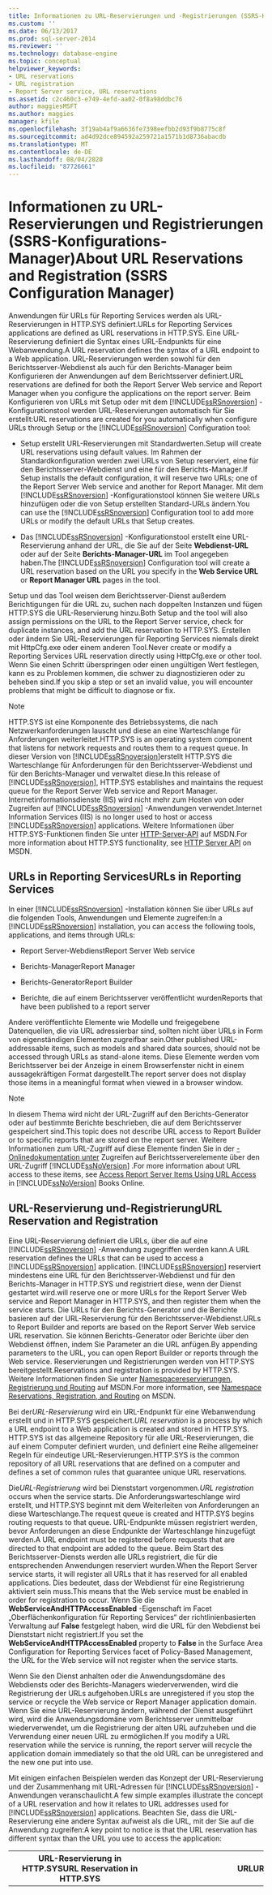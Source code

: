 ```yaml
---
title: Informationen zu URL-Reservierungen und -Registrierungen (SSRS-Konfigurations-Manager) | Microsoft-Dokumentation
ms.custom: ''
ms.date: 06/13/2017
ms.prod: sql-server-2014
ms.reviewer: ''
ms.technology: database-engine
ms.topic: conceptual
helpviewer_keywords:
- URL reservations
- URL registration
- Report Server service, URL reservations
ms.assetid: c2c460c3-e749-4efd-aa02-0f8a98ddbc76
author: maggiesMSFT
ms.author: maggies
manager: kfile
ms.openlocfilehash: 3f19ab4af9a6636fe7398eefbb2d93f9b8775c8f
ms.sourcegitcommit: ad4d92dce894592a259721a1571b1d8736abacdb
ms.translationtype: MT
ms.contentlocale: de-DE
ms.lasthandoff: 08/04/2020
ms.locfileid: "87726661"
---
```

# <a name="about-url-reservations-and-registration--ssrs-configuration-manager"></a><span data-ttu-id="b95e5-102">Informationen zu URL-Reservierungen und Registrierungen (SSRS-Konfigurations-Manager)</span><span class="sxs-lookup"><span data-stu-id="b95e5-102">About URL Reservations and Registration  (SSRS Configuration Manager)</span></span>
  <span data-ttu-id="b95e5-103">Anwendungen für URLs für Reporting Services werden als URL-Reservierungen in HTTP.SYS definiert.</span><span class="sxs-lookup"><span data-stu-id="b95e5-103">URLs for Reporting Services applications are defined as URL reservations in HTTP.SYS.</span></span> <span data-ttu-id="b95e5-104">Eine URL-Reservierung definiert die Syntax eines URL-Endpunkts für eine Webanwendung.</span><span class="sxs-lookup"><span data-stu-id="b95e5-104">A URL reservation defines the syntax of a URL endpoint to a Web application.</span></span> <span data-ttu-id="b95e5-105">URL-Reservierungen werden sowohl für den Berichtsserver-Webdienst als auch für den Berichts-Manager beim Konfigurieren der Anwendungen auf dem Berichtsserver definiert.</span><span class="sxs-lookup"><span data-stu-id="b95e5-105">URL reservations are defined for both the Report Server Web service and Report Manager when you configure the applications on the report server.</span></span> <span data-ttu-id="b95e5-106">Beim Konfigurieren von URLs mit Setup oder mit dem [!INCLUDE[ssRSnoversion](../../includes/ssrsnoversion-md.md)] -Konfigurationstool werden URL-Reservierungen automatisch für Sie erstellt:</span><span class="sxs-lookup"><span data-stu-id="b95e5-106">URL reservations are created for you automatically when configure URLs through Setup or the [!INCLUDE[ssRSnoversion](../../includes/ssrsnoversion-md.md)] Configuration tool:</span></span>  
  
-   <span data-ttu-id="b95e5-107">Setup erstellt URL-Reservierungen mit Standardwerten.</span><span class="sxs-lookup"><span data-stu-id="b95e5-107">Setup will create URL reservations using default values.</span></span> <span data-ttu-id="b95e5-108">Im Rahmen der Standardkonfiguration werden zwei URLs von Setup reserviert, eine für den Berichtsserver-Webdienst und eine für den Berichts-Manager.</span><span class="sxs-lookup"><span data-stu-id="b95e5-108">If Setup installs the default configuration, it will reserve two URLs; one of the Report Server Web service and another for Report Manager.</span></span> <span data-ttu-id="b95e5-109">Mit dem [!INCLUDE[ssRSnoversion](../../includes/ssrsnoversion-md.md)] -Konfigurationstool können Sie weitere URLs hinzufügen oder die von Setup erstellten Standard-URLs ändern.</span><span class="sxs-lookup"><span data-stu-id="b95e5-109">You can use the [!INCLUDE[ssRSnoversion](../../includes/ssrsnoversion-md.md)] Configuration tool to add more URLs or modify the default URLs that Setup creates.</span></span>  
  
-   <span data-ttu-id="b95e5-110">Das [!INCLUDE[ssRSnoversion](../../includes/ssrsnoversion-md.md)] -Konfigurationstool erstellt eine URL-Reservierung anhand der URL, die Sie auf der Seite **Webdienst-URL** oder auf der Seite **Berichts-Manager-URL** im Tool angegeben haben.</span><span class="sxs-lookup"><span data-stu-id="b95e5-110">The [!INCLUDE[ssRSnoversion](../../includes/ssrsnoversion-md.md)] Configuration tool will create a URL reservation based on the URL you specify in the **Web Service URL** or **Report Manager URL** pages in the tool.</span></span>  
  
 <span data-ttu-id="b95e5-111">Setup und das Tool weisen dem Berichtsserver-Dienst außerdem Berichtigungen für die URL zu, suchen nach doppelten Instanzen und fügen HTTP.SYS die URL-Reservierung hinzu.</span><span class="sxs-lookup"><span data-stu-id="b95e5-111">Both Setup and the tool will also assign permissions on the URL to the Report Server service, check for duplicate instances, and add the URL reservation to HTTP.SYS.</span></span> <span data-ttu-id="b95e5-112">Erstellen oder ändern Sie URL-Reservierungen für Reporting Services niemals direkt mit HttpCfg.exe oder einem anderen Tool.</span><span class="sxs-lookup"><span data-stu-id="b95e5-112">Never create or modify a Reporting Services URL reservation directly using HttpCfg.exe or other tool.</span></span> <span data-ttu-id="b95e5-113">Wenn Sie einen Schritt überspringen oder einen ungültigen Wert festlegen, kann es zu Problemen kommen, die schwer zu diagnostizieren oder zu beheben sind.</span><span class="sxs-lookup"><span data-stu-id="b95e5-113">If you skip a step or set an invalid value, you will encounter problems that might be difficult to diagnose or fix.</span></span>  
  
> [!NOTE]  
>  <span data-ttu-id="b95e5-114">HTTP.SYS ist eine Komponente des Betriebssystems, die nach Netzwerkanforderungen lauscht und diese an eine Warteschlange für Anforderungen weiterleitet.</span><span class="sxs-lookup"><span data-stu-id="b95e5-114">HTTP.SYS is an operating system component that listens for network requests and routes them to a request queue.</span></span> <span data-ttu-id="b95e5-115">In dieser Version von [!INCLUDE[ssRSnoversion](../../includes/ssrsnoversion-md.md)]erstellt HTTP.SYS die Warteschlange für Anforderungen für den Berichtsserver-Webdienst und für den Berichts-Manager und verwaltet diese.</span><span class="sxs-lookup"><span data-stu-id="b95e5-115">In this release of [!INCLUDE[ssRSnoversion](../../includes/ssrsnoversion-md.md)], HTTP.SYS establishes and maintains the request queue for the Report Server Web service and Report Manager.</span></span> <span data-ttu-id="b95e5-116">Internetinformationsdienste (IIS) wird nicht mehr zum Hosten von oder Zugreifen auf [!INCLUDE[ssRSnoversion](../../includes/ssrsnoversion-md.md)] -Anwendungen verwendet.</span><span class="sxs-lookup"><span data-stu-id="b95e5-116">Internet Information Services (IIS) is no longer used to host or access [!INCLUDE[ssRSnoversion](../../includes/ssrsnoversion-md.md)] applications.</span></span> <span data-ttu-id="b95e5-117">Weitere Informationen über HTTP.SYS-Funktionen finden Sie unter [HTTP-Server-API](https://go.microsoft.com/fwlink/?LinkId=92652) auf MSDN.</span><span class="sxs-lookup"><span data-stu-id="b95e5-117">For more information about HTTP.SYS functionality, see [HTTP Server API](https://go.microsoft.com/fwlink/?LinkId=92652) on MSDN.</span></span>  
  
##  <a name="urls-in-reporting-services"></a><a name="ReportingServicesURLs"></a><span data-ttu-id="b95e5-118">URLs in Reporting Services</span><span class="sxs-lookup"><span data-stu-id="b95e5-118">URLs in Reporting Services</span></span>  
 <span data-ttu-id="b95e5-119">In einer [!INCLUDE[ssRSnoversion](../../includes/ssrsnoversion-md.md)] -Installation können Sie über URLs auf die folgenden Tools, Anwendungen und Elemente zugreifen:</span><span class="sxs-lookup"><span data-stu-id="b95e5-119">In a [!INCLUDE[ssRSnoversion](../../includes/ssrsnoversion-md.md)] installation, you can access the following tools, applications, and items through URLs:</span></span>  
  
-   <span data-ttu-id="b95e5-120">Report Server-Webdienst</span><span class="sxs-lookup"><span data-stu-id="b95e5-120">Report Server Web service</span></span>  
  
-   <span data-ttu-id="b95e5-121">Berichts-Manager</span><span class="sxs-lookup"><span data-stu-id="b95e5-121">Report Manager</span></span>  
  
-   <span data-ttu-id="b95e5-122">Berichts-Generator</span><span class="sxs-lookup"><span data-stu-id="b95e5-122">Report Builder</span></span>  
  
-   <span data-ttu-id="b95e5-123">Berichte, die auf einem Berichtsserver veröffentlicht wurden</span><span class="sxs-lookup"><span data-stu-id="b95e5-123">Reports that have been published to a report server</span></span>  
  
 <span data-ttu-id="b95e5-124">Andere veröffentlichte Elemente wie Modelle und freigegebene Datenquellen, die via URL adressierbar sind, sollten nicht über URLs in Form von eigenständigen Elementen zugreifbar sein.</span><span class="sxs-lookup"><span data-stu-id="b95e5-124">Other published URL-addressable items, such as models and shared data sources, should not be accessed through URLs as stand-alone items.</span></span> <span data-ttu-id="b95e5-125">Diese Elemente werden vom Berichtsserver bei der Anzeige in einem Browserfenster nicht in einem aussagekräftigen Format dargestellt.</span><span class="sxs-lookup"><span data-stu-id="b95e5-125">The report server does not display those items in a meaningful format when viewed in a browser window.</span></span>  
  
> [!NOTE]  
>  <span data-ttu-id="b95e5-126">In diesem Thema wird nicht der URL-Zugriff auf den Berichts-Generator oder auf bestimmte Berichte beschrieben, die auf dem Berichtsserver gespeichert sind.</span><span class="sxs-lookup"><span data-stu-id="b95e5-126">This topic does not describe URL access to Report Builder or to specific reports that are stored on the report server.</span></span> <span data-ttu-id="b95e5-127">Weitere Informationen zum URL-Zugriff auf diese Elemente finden Sie in der [-Onlinedokumentation unter](../access-report-server-items-using-url-access.md) Zugreifen auf Berichtsserverelemente über den URL-Zugriff [!INCLUDE[ssNoVersion](../../includes/ssnoversion-md.md)] .</span><span class="sxs-lookup"><span data-stu-id="b95e5-127">For more information about URL access to these items, see [Access Report Server Items Using URL Access](../access-report-server-items-using-url-access.md) in [!INCLUDE[ssNoVersion](../../includes/ssnoversion-md.md)] Books Online.</span></span>  
  
##  <a name="url-reservation-and-registration"></a><a name="URLreservation"></a><span data-ttu-id="b95e5-128">URL-Reservierung und-Registrierung</span><span class="sxs-lookup"><span data-stu-id="b95e5-128">URL Reservation and Registration</span></span>  
 <span data-ttu-id="b95e5-129">Eine URL-Reservierung definiert die URLs, über die auf eine [!INCLUDE[ssRSnoversion](../../includes/ssrsnoversion-md.md)] -Anwendung zugegriffen werden kann.</span><span class="sxs-lookup"><span data-stu-id="b95e5-129">A URL reservation defines the URLs that can be used to access a [!INCLUDE[ssRSnoversion](../../includes/ssrsnoversion-md.md)] application.</span></span> [!INCLUDE[ssRSnoversion](../../includes/ssrsnoversion-md.md)] <span data-ttu-id="b95e5-130">reserviert mindestens eine URL für den Berichtsserver-Webdienst und für den Berichts-Manager in HTTP.SYS und registriert diese, wenn der Dienst gestartet wird.</span><span class="sxs-lookup"><span data-stu-id="b95e5-130">will reserve one or more URLs for the Report Server Web service and Report Manager in HTTP.SYS, and then register them when the service starts.</span></span> <span data-ttu-id="b95e5-131">Die URLs für den Berichts-Generator und die Berichte basieren auf der URL-Reservierung für den Berichtsserver-Webdienst.</span><span class="sxs-lookup"><span data-stu-id="b95e5-131">URLs to Report Builder and reports are based on the Report Server Web service URL reservation.</span></span> <span data-ttu-id="b95e5-132">Sie können Berichts-Generator oder Berichte über den Webdienst öffnen, indem Sie Parameter an die URL anfügen.</span><span class="sxs-lookup"><span data-stu-id="b95e5-132">By appending parameters to the URL, you can open Report Builder or reports through the Web service.</span></span> <span data-ttu-id="b95e5-133">Reservierungen und Registrierungen werden von HTTP.SYS bereitgestellt.</span><span class="sxs-lookup"><span data-stu-id="b95e5-133">Reservations and registration is provided by HTTP.SYS.</span></span> <span data-ttu-id="b95e5-134">Weitere Informationen finden Sie unter [Namespacereservierungen, Registrierung und Routing](https://go.microsoft.com/fwlink/?LinkId=92653) auf MSDN.</span><span class="sxs-lookup"><span data-stu-id="b95e5-134">For more information, see [Namespace Reservations, Registration, and Routing](https://go.microsoft.com/fwlink/?LinkId=92653) on MSDN.</span></span>  
  
 <span data-ttu-id="b95e5-135">Bei der*URL-Reservierung* wird ein URL-Endpunkt für eine Webanwendung erstellt und in HTTP.SYS gespeichert.</span><span class="sxs-lookup"><span data-stu-id="b95e5-135">*URL reservation* is a process by which a URL endpoint to a Web application is created and stored in HTTP.SYS.</span></span> <span data-ttu-id="b95e5-136">HTTP.SYS ist das allgemeine Repository für alle URL-Reservierungen, die auf einem Computer definiert wurden, und definiert eine Reihe allgemeiner Regeln für eindeutige URL-Reservierungen.</span><span class="sxs-lookup"><span data-stu-id="b95e5-136">HTTP.SYS is the common repository of all URL reservations that are defined on a computer and defines a set of common rules that guarantee unique URL reservations.</span></span>  
  
 <span data-ttu-id="b95e5-137">Die*URL-Registrierung* wird bei Dienststart vorgenommen.</span><span class="sxs-lookup"><span data-stu-id="b95e5-137">*URL registration* occurs when the service starts.</span></span> <span data-ttu-id="b95e5-138">Die Anforderungswarteschlange wird erstellt, und HTTP.SYS beginnt mit dem Weiterleiten von Anforderungen an diese Warteschlange.</span><span class="sxs-lookup"><span data-stu-id="b95e5-138">The request queue is created and HTTP.SYS begins routing requests to that queue.</span></span> <span data-ttu-id="b95e5-139">URL-Endpunkte müssen registriert werden, bevor Anforderungen an diese Endpunkte der Warteschlange hinzugefügt werden.</span><span class="sxs-lookup"><span data-stu-id="b95e5-139">A URL endpoint must be registered before requests that are directed to that endpoint are added to the queue.</span></span> <span data-ttu-id="b95e5-140">Beim Start des Berichtsserver-Diensts werden alle URLs registriert, die für die entsprechenden Anwendungen reserviert wurden.</span><span class="sxs-lookup"><span data-stu-id="b95e5-140">When the Report Server service starts, it will register all URLs that it has reserved for all enabled applications.</span></span> <span data-ttu-id="b95e5-141">Dies bedeutet, dass der Webdienst für eine Registrierung aktiviert sein muss.</span><span class="sxs-lookup"><span data-stu-id="b95e5-141">This means that the Web service must be enabled in order for registration to occur.</span></span> <span data-ttu-id="b95e5-142">Wenn Sie die **WebServiceAndHTTPAccessEnabled** -Eigenschaft im Facet „Oberflächenkonfiguration für Reporting Services“ der richtlinienbasierten Verwaltung auf **False** festgelegt haben, wird die URL für den Webdienst bei Dienststart nicht registriert.</span><span class="sxs-lookup"><span data-stu-id="b95e5-142">If you set the **WebServiceAndHTTPAccessEnabled** property to **False** in the Surface Area Configuration for Reporting Services facet of Policy-Based Management, the URL for the Web service will not register when the service starts.</span></span>  
  
 <span data-ttu-id="b95e5-143">Wenn Sie den Dienst anhalten oder die Anwendungsdomäne des Webdiensts oder des Berichts-Managers wiederverwenden, wird die Registrierung der URLs aufgehoben.</span><span class="sxs-lookup"><span data-stu-id="b95e5-143">URLs are unregistered if you stop the service or recycle the Web service or Report Manager application domain.</span></span> <span data-ttu-id="b95e5-144">Wenn Sie eine URL-Reservierung ändern, während der Dienst ausgeführt wird, wird die Anwendungsdomäne  vom Berichtsserver unmittelbar wiederverwendet, um die Registrierung der alten URL aufzuheben und die Verwendung einer neuen URL zu ermöglichen.</span><span class="sxs-lookup"><span data-stu-id="b95e5-144">If you modify a URL reservation while the service is running, the report server will recycle the application domain immediately so that the old URL can be unregistered and the new one put into use.</span></span>  
  
 <span data-ttu-id="b95e5-145">Mit einigen einfachen Beispielen werden das Konzept der URL-Reservierung und der Zusammenhang mit URL-Adressen für [!INCLUDE[ssRSnoversion](../../includes/ssrsnoversion-md.md)] -Anwendungen veranschaulicht.</span><span class="sxs-lookup"><span data-stu-id="b95e5-145">A few simple examples illustrate the concept of a URL reservation and how it relates to URL addresses used for [!INCLUDE[ssRSnoversion](../../includes/ssrsnoversion-md.md)] applications.</span></span> <span data-ttu-id="b95e5-146">Beachten Sie, dass die URL-Reservierung eine andere Syntax aufweist als die URL, mit der Sie auf die Anwendung zugreifen:</span><span class="sxs-lookup"><span data-stu-id="b95e5-146">A key point to notice is that the URL reservation has different syntax than the URL you use to access the application:</span></span>  
  
|<span data-ttu-id="b95e5-147">URL-Reservierung in HTTP.SYS</span><span class="sxs-lookup"><span data-stu-id="b95e5-147">URL Reservation in HTTP.SYS</span></span>|<span data-ttu-id="b95e5-148">URL</span><span class="sxs-lookup"><span data-stu-id="b95e5-148">URL</span></span>|<span data-ttu-id="b95e5-149">Erklärung</span><span class="sxs-lookup"><span data-stu-id="b95e5-149">Explanation</span></span>|  
|---------------------------------|---------|-----------------|  
|http://+:80/reportserver|<span data-ttu-id="b95e5-150">http:// \<computername> /ReportServer</span><span class="sxs-lookup"><span data-stu-id="b95e5-150">http://\<computername>/reportserver</span></span><br /><br /> <span data-ttu-id="b95e5-151">http:// \<IPAddress> /ReportServer</span><span class="sxs-lookup"><span data-stu-id="b95e5-151">http://\<IPAddress>/reportserver</span></span><br /><br /> http://localhost/reportserver|<span data-ttu-id="b95e5-152">Die URL-Reservierung gibt ein Platzhalterzeichen (+) für Port 80 an.</span><span class="sxs-lookup"><span data-stu-id="b95e5-152">The URL reservation specifies a wildcard (+) on port 80.</span></span> <span data-ttu-id="b95e5-153">Dadurch werden alle eingehenden Anforderungen, die einen Host für die Auflösung zum Berichtsservercomputer auf Port 80 angeben, in der Berichtsserverwarteschlange abgelegt.</span><span class="sxs-lookup"><span data-stu-id="b95e5-153">This puts into the report server queue any incoming request that specifies a host that resolves to the report server computer on port 80.</span></span> <span data-ttu-id="b95e5-154">Mit dieser URL-Reservierung kann eine beliebige Anzahl von URLs für den Zugriff auf den Berichtsserver verwendet werden.</span><span class="sxs-lookup"><span data-stu-id="b95e5-154">Notice that with this URL reservation, any number of URLs can be used to access the report server.</span></span><br /><br /> <span data-ttu-id="b95e5-155">Dies ist die Standard-URL-Reservierung für einen [!INCLUDE[ssRSnoversion](../../includes/ssrsnoversion-md.md)] -Berichtsserver für die meisten Betriebssysteme.</span><span class="sxs-lookup"><span data-stu-id="b95e5-155">This is the default URL reservation for a [!INCLUDE[ssRSnoversion](../../includes/ssrsnoversion-md.md)] report server for most operating systems.</span></span>|  
|http://123.45.67.0:80/reportserver|http://123.45.67.0/reportserver|<span data-ttu-id="b95e5-156">Diese URL-Reservierung gibt eine IP-Adresse an und ist viel restriktiver als die Platzhalter-URL-Reservierung.</span><span class="sxs-lookup"><span data-stu-id="b95e5-156">This URL reservation specifies an IP address and is much more restrictive than the wildcard URL reservation.</span></span> <span data-ttu-id="b95e5-157">Nur mit URLs, die eine IP-Adresse enthalten, kann eine Verbindung mit dem Berichtsserver hergestellt werden.</span><span class="sxs-lookup"><span data-stu-id="b95e5-157">Only URLs that include the IP address can be used to connect to the report server.</span></span> <span data-ttu-id="b95e5-158">Bei dieser URL-Reservierung würde eine Anforderung an einen Berichts Server bei http:// \<computername> /ReportServer oder http://localhost/reportserver fehlschlagen.</span><span class="sxs-lookup"><span data-stu-id="b95e5-158">Given this URL reservation, a request to a report server at http://\<computername>/reportserver or http://localhost/reportserver would fail.</span></span>|  
  
##  <a name="default-urls"></a><a name="DefaultURLs"></a><span data-ttu-id="b95e5-159">Standard-URLs</span><span class="sxs-lookup"><span data-stu-id="b95e5-159">Default URLs</span></span>  
 <span data-ttu-id="b95e5-160">Wenn Sie [!INCLUDE[ssRSnoversion](../../includes/ssrsnoversion-md.md)] in der Standardkonfiguration installieren, reserviert Setup URLs für den Berichtsserver-Webdienst und den Berichts-Manager.</span><span class="sxs-lookup"><span data-stu-id="b95e5-160">If you install [!INCLUDE[ssRSnoversion](../../includes/ssrsnoversion-md.md)] in the default configuration, Setup will reserve URLs for the Report Server Web service and Report Manager.</span></span> <span data-ttu-id="b95e5-161">Sie können diese Standardwerte auch für URL-Reservierungen im [!INCLUDE[ssRSnoversion](../../includes/ssrsnoversion-md.md)] -Konfigurationstool verwenden.</span><span class="sxs-lookup"><span data-stu-id="b95e5-161">You can also accept these default values when you define URL reservations in the [!INCLUDE[ssRSnoversion](../../includes/ssrsnoversion-md.md)] Configuration tool.</span></span> <span data-ttu-id="b95e5-162">Wenn Sie [!INCLUDE[ssExpress](../../includes/ssexpress-md.md)] installieren oder wenn Sie [!INCLUDE[ssRSnoversion](../../includes/ssrsnoversion-md.md)] als benannte Instanz installieren, enthalten Standard-URLs einen Instanznamen.</span><span class="sxs-lookup"><span data-stu-id="b95e5-162">Default URLs will include an instance name if you install [!INCLUDE[ssExpress](../../includes/ssexpress-md.md)] or if you install [!INCLUDE[ssRSnoversion](../../includes/ssrsnoversion-md.md)] as a named instance.</span></span>  
  
> [!IMPORTANT]  
>  <span data-ttu-id="b95e5-163">Das Instanzzeichen ist ein Unterstrich (`_`).</span><span class="sxs-lookup"><span data-stu-id="b95e5-163">The instance character is an underscore character (`_`).</span></span>  
  
 <span data-ttu-id="b95e5-164">URL-Reservierungen enthalten eine Portnummer.</span><span class="sxs-lookup"><span data-stu-id="b95e5-164">URL reservations include a port number.</span></span> <span data-ttu-id="b95e5-165">In den folgenden Betriebssystemen kann ein Port von mehreren Webanwendungen verwendet werden:</span><span class="sxs-lookup"><span data-stu-id="b95e5-165">The following operating systems will allow multiple Web applications to share a port:</span></span>  
  
1.  [!INCLUDE[win8srv](../../includes/win8srv-md.md)]  
  
2.  [!INCLUDE[winserver2008r2](../../includes/winserver2008r2-md.md)]  
  
3.  [!INCLUDE[firstref_longhorn](../../includes/firstref-longhorn-md.md)]  
  
4.  [!INCLUDE[win7](../../includes/win7-md.md)]  
  
5.  [!INCLUDE[wiprlhlong](../../includes/wiprlhlong-md.md)]  
  
|<span data-ttu-id="b95e5-166">Instanztyp</span><span class="sxs-lookup"><span data-stu-id="b95e5-166">Instance Type</span></span>|<span data-ttu-id="b95e5-167">Application</span><span class="sxs-lookup"><span data-stu-id="b95e5-167">Application</span></span>|<span data-ttu-id="b95e5-168">Standard-URL</span><span class="sxs-lookup"><span data-stu-id="b95e5-168">Default URL</span></span>|<span data-ttu-id="b95e5-169">Tatsächliche URL-Reservierung in HTTP.SYS</span><span class="sxs-lookup"><span data-stu-id="b95e5-169">Actual URL reservation in HTTP.SYS</span></span>|  
|-------------------|-----------------|-----------------|----------------------------------------|  
|<span data-ttu-id="b95e5-170">Standardinstanz</span><span class="sxs-lookup"><span data-stu-id="b95e5-170">Default instance</span></span>|<span data-ttu-id="b95e5-171">Report Server-Webdienst</span><span class="sxs-lookup"><span data-stu-id="b95e5-171">Report Server Web service</span></span>|<span data-ttu-id="b95e5-172">http:// \<servername> /ReportServer</span><span class="sxs-lookup"><span data-stu-id="b95e5-172">http://\<servername>/reportserver</span></span>|<span data-ttu-id="b95e5-173">http:// \<servername> : 80/Report Server</span><span class="sxs-lookup"><span data-stu-id="b95e5-173">http://\<servername>:80/reportserver</span></span>|  
|<span data-ttu-id="b95e5-174">Standardinstanz</span><span class="sxs-lookup"><span data-stu-id="b95e5-174">Default instance</span></span>|<span data-ttu-id="b95e5-175">Berichts-Manager</span><span class="sxs-lookup"><span data-stu-id="b95e5-175">Report Manager</span></span>|<span data-ttu-id="b95e5-176">http:// \<servername> /ReportServer</span><span class="sxs-lookup"><span data-stu-id="b95e5-176">http://\<servername>/reportserver</span></span>|<span data-ttu-id="b95e5-177">http:// \<servername> : 80/Report Server</span><span class="sxs-lookup"><span data-stu-id="b95e5-177">http://\<servername>:80/reportserver</span></span>|  
|<span data-ttu-id="b95e5-178">Benannte Instanz</span><span class="sxs-lookup"><span data-stu-id="b95e5-178">Named instance</span></span>|<span data-ttu-id="b95e5-179">Report Server-Webdienst</span><span class="sxs-lookup"><span data-stu-id="b95e5-179">Report Server Web service</span></span>|<span data-ttu-id="b95e5-180">http:// \<servername> /ReportServer_\<instancename></span><span class="sxs-lookup"><span data-stu-id="b95e5-180">http://\<servername>/reportserver_\<instancename></span></span>|<span data-ttu-id="b95e5-181">http:// \<servername> : 80/ReportServer_\<instancename></span><span class="sxs-lookup"><span data-stu-id="b95e5-181">http://\<servername>:80/reportserver_\<instancename></span></span>|  
|<span data-ttu-id="b95e5-182">Benannte Instanz</span><span class="sxs-lookup"><span data-stu-id="b95e5-182">Named instance</span></span>|<span data-ttu-id="b95e5-183">Berichts-Manager</span><span class="sxs-lookup"><span data-stu-id="b95e5-183">Report Manager</span></span>|<span data-ttu-id="b95e5-184">http:// \<servername> /Reports_\<instancename></span><span class="sxs-lookup"><span data-stu-id="b95e5-184">http://\<servername>/reports_\<instancename></span></span>|<span data-ttu-id="b95e5-185">http:// \<servername> : 80/Reports_\<instancename></span><span class="sxs-lookup"><span data-stu-id="b95e5-185">http://\<servername>:80/reports_\<instancename></span></span>|  
|<span data-ttu-id="b95e5-186">SQL Server Express</span><span class="sxs-lookup"><span data-stu-id="b95e5-186">SQL Server Express</span></span>|<span data-ttu-id="b95e5-187">Report Server-Webdienst</span><span class="sxs-lookup"><span data-stu-id="b95e5-187">Report Server Web service</span></span>|<span data-ttu-id="b95e5-188">http:// \<servername> /reportserver_SQLExpress</span><span class="sxs-lookup"><span data-stu-id="b95e5-188">http://\<servername>/reportserver_SQLExpress</span></span>|<span data-ttu-id="b95e5-189">http:// \<servername> : 80/reportserver_SQLExpress</span><span class="sxs-lookup"><span data-stu-id="b95e5-189">http://\<servername>:80/reportserver_SQLExpress</span></span>|  
|<span data-ttu-id="b95e5-190">SQL Server Express</span><span class="sxs-lookup"><span data-stu-id="b95e5-190">SQL Server Express</span></span>|<span data-ttu-id="b95e5-191">Berichts-Manager</span><span class="sxs-lookup"><span data-stu-id="b95e5-191">Report Manager</span></span>|<span data-ttu-id="b95e5-192">http:// \<servername> /reports_SQLExpress</span><span class="sxs-lookup"><span data-stu-id="b95e5-192">http://\<servername>/reports_SQLExpress</span></span>|<span data-ttu-id="b95e5-193">http:// \<servername> : 80/reports_SQLExpress</span><span class="sxs-lookup"><span data-stu-id="b95e5-193">http://\<servername>:80/reports_SQLExpress</span></span>|  
  
##  <a name="authentication-and-service-identity-for-reporting-services-urls"></a><a name="URLPermissionsAccounts"></a><span data-ttu-id="b95e5-194">Authentifizierung und Dienst Identität für Reporting Services-URLs</span><span class="sxs-lookup"><span data-stu-id="b95e5-194">Authentication and Service Identity for Reporting Services URLs</span></span>  
 [!INCLUDE[ssRSnoversion](../../includes/ssrsnoversion-md.md)] <span data-ttu-id="b95e5-195">URL-Reservierungen geben das Dienstkonto für den Berichtsserver-Dienst an.</span><span class="sxs-lookup"><span data-stu-id="b95e5-195">URL reservations specify the service account of the Report Server service.</span></span> <span data-ttu-id="b95e5-196">Das Konto, unter dem der Dienst ausgeführt wird, wird für alle URLs verwendet, die für [!INCLUDE[ssRSnoversion](../../includes/ssrsnoversion-md.md)] -Anwendungen erstellt werden, die in der gleichen Instanz ausgeführt werden.</span><span class="sxs-lookup"><span data-stu-id="b95e5-196">The account under which the service runs is used for all URLs that are created for the [!INCLUDE[ssRSnoversion](../../includes/ssrsnoversion-md.md)] applications that run in the same instance.</span></span> <span data-ttu-id="b95e5-197">Die Dienstidentität der Berichtsserverinstanz wird in der Datei RSReportServer.config gespeichert.</span><span class="sxs-lookup"><span data-stu-id="b95e5-197">The service identity of the report server instance is stored in the RSReportServer.config file.</span></span>  
  
 <span data-ttu-id="b95e5-198">Das Dienstkonto hat keinen Standardwert.</span><span class="sxs-lookup"><span data-stu-id="b95e5-198">The service account has no default value.</span></span> <span data-ttu-id="b95e5-199">Während der Ausführung von Setup ist jedoch die Angabe eines Dienstkontos unter `URLReservation` in RSReportServer.config erforderlich. Dies gilt auch, wenn der Server im Dateimodus installiert wird.</span><span class="sxs-lookup"><span data-stu-id="b95e5-199">However, specifying a service account is required during Setup and is specified in `URLReservation` in RSReportServer.config even if you install the server in files-only mode.</span></span> <span data-ttu-id="b95e5-200">Gültige Werte für das Dienstkonto enthalten ein Domänenbenutzerkonto, ein `LocalSystem` oder einen `NetworkService`.</span><span class="sxs-lookup"><span data-stu-id="b95e5-200">Valid values for the service account include a domain user account, `LocalSystem`, or `NetworkService`.</span></span>  
  
 <span data-ttu-id="b95e5-201">Der anonyme Zugriff ist aufgrund der Standardsicherheitseinstellung `RSWindowsNegotiate` deaktiviert.</span><span class="sxs-lookup"><span data-stu-id="b95e5-201">Anonymous access is disabled because the default security is `RSWindowsNegotiate`.</span></span> <span data-ttu-id="b95e5-202">Berichtsserver-URLs verwenden Netzwerkcomputernamen für den Intranetzugriff.</span><span class="sxs-lookup"><span data-stu-id="b95e5-202">For intranet access, report server URLs use network computer names.</span></span> <span data-ttu-id="b95e5-203">Wenn Sie [!INCLUDE[ssRSnoversion](../../includes/ssrsnoversion-md.md)] für Internetverbindungen konfigurieren möchten, müssen Sie andere Einstellungen verwenden.</span><span class="sxs-lookup"><span data-stu-id="b95e5-203">If you want to configure [!INCLUDE[ssRSnoversion](../../includes/ssrsnoversion-md.md)] for Internet connections, you must use different settings.</span></span> <span data-ttu-id="b95e5-204">Weitere Informationen finden Sie in der [-Onlinedokumentation unter](../security/authentication-with-the-report-server.md) Authentifizierung beim Berichtsserver [!INCLUDE[ssNoVersion](../../includes/ssnoversion-md.md)] .</span><span class="sxs-lookup"><span data-stu-id="b95e5-204">For more information about authentication, see [Authentication with the Report Server](../security/authentication-with-the-report-server.md) in [!INCLUDE[ssNoVersion](../../includes/ssnoversion-md.md)] Books Online.</span></span>  
  
##  <a name="urls-for-local-administration"></a><a name="URLlocalAdmin"></a><span data-ttu-id="b95e5-205">URLs für die lokale Verwaltung</span><span class="sxs-lookup"><span data-stu-id="b95e5-205">URLs for Local Administration</span></span>  
 <span data-ttu-id="b95e5-206">Sie können http://localhost/reportserver oder http://localhost/reports verwenden, wenn Sie einen starken oder einen schwachen Platzhalter für die URL-Reservierung angegeben haben.</span><span class="sxs-lookup"><span data-stu-id="b95e5-206">You can use http://localhost/reportserver or http://localhost/reports if you specified a strong or weak wildcard for the URL reservation.</span></span>  
  
 <span data-ttu-id="b95e5-207">Die URL http://localhost wird wie http://127.0.0.1 interpretiert.</span><span class="sxs-lookup"><span data-stu-id="b95e5-207">The http://localhost URL is interpreted as http://127.0.0.1.</span></span> <span data-ttu-id="b95e5-208">Wenn Sie die URL-Reservierung mit einem Computernamen oder einer einzelnen IP-Adresse verbunden haben, können Sie localhost nicht verwenden, es sei denn, Sie erstellen eine zusätzliche Reservierung für 127.0.0.1 auf dem lokalen Computer.</span><span class="sxs-lookup"><span data-stu-id="b95e5-208">If you pegged the URL reservation to a computer name or single IP address, you cannot use localhost unless you create an additional reservation for 127.0.0.1 on the local computer.</span></span> <span data-ttu-id="b95e5-209">Analog dazu gilt, dass Sie die URL nicht verwenden können, wenn Sie localhost oder 127.0.0.1 auf Ihrem Computer deaktiviert haben.</span><span class="sxs-lookup"><span data-stu-id="b95e5-209">Similarly, if localhost or 127.0.0.1 is disabled on your computer, you cannot use that URL.</span></span>  
  
 [!INCLUDE[wiprlhlong](../../includes/wiprlhlong-md.md)] <span data-ttu-id="b95e5-210">und [!INCLUDE[nextref_longhorn](../../includes/nextref-longhorn-md.md)] enthalten neue Sicherheitsfunktionen, um das Risiko einer versehentlichen Ausführung von Programmen mit erweiterten Berechtigungen zu verhindern.</span><span class="sxs-lookup"><span data-stu-id="b95e5-210">and [!INCLUDE[nextref_longhorn](../../includes/nextref-longhorn-md.md)] include new security features to minimize the risk of accidentally running programs with elevated privileges.</span></span> <span data-ttu-id="b95e5-211">Zur Aktivierung der lokalen Verwaltung für diese Betriebssysteme müssen zusätzliche Schritte ausgeführt werden.</span><span class="sxs-lookup"><span data-stu-id="b95e5-211">Additional steps are necessary to enable local administration on these operating systems.</span></span> <span data-ttu-id="b95e5-212">Weitere Informationen finden Sie unter [Konfigurieren eines Berichtsservers im einheitlichen Modus für die lokale Verwaltung &#40;SSRS&#41;](../report-server/configure-a-native-mode-report-server-for-local-administration-ssrs.md).</span><span class="sxs-lookup"><span data-stu-id="b95e5-212">For more information, see [Configure a Native Mode Report Server for Local Administration &#40;SSRS&#41;](../report-server/configure-a-native-mode-report-server-for-local-administration-ssrs.md).</span></span>  
  
##  <a name="urls-for-report-server-in-sharepoint-integrated-mode"></a><a name="URLSharePoint"></a><span data-ttu-id="b95e5-213">URLs für den Berichts Server im integrierten SharePoint-Modus</span><span class="sxs-lookup"><span data-stu-id="b95e5-213">URLs for Report Server in SharePoint Integrated Mode</span></span>  
 <span data-ttu-id="b95e5-214">Falls ein eigenständiger Berichtsserver zur Ausführung in einer umfangreichen Bereitstellung eines SharePoint-Produkts oder einer -Technologie konfiguriert ist, wird die Erstellung von URLs und virtuellen Verzeichnissen wie folgt beeinflusst:</span><span class="sxs-lookup"><span data-stu-id="b95e5-214">If a stand-alone report server is configured to run within a larger deployment of a SharePoint product or technology, URL and virtual directory construction will be affected in the following ways:</span></span>  
  
-   <span data-ttu-id="b95e5-215">URLs für Berichte und andere Elemente werden über die URL der SharePoint-Webanwendung adressiert.</span><span class="sxs-lookup"><span data-stu-id="b95e5-215">URLs for reports and other items are addressed through the SharePoint Web application URL.</span></span> <span data-ttu-id="b95e5-216">Verwenden Sie für den Zugriff auf bestimmte Berichte stets eine vollqualifizierte URL einschließlich Pfad für die Website, Dokumentenbibliothek, Elementname und Dateinamenerweiterung (z.&nbsp;B. .rdl für einen Bericht).</span><span class="sxs-lookup"><span data-stu-id="b95e5-216">For URL access to specific reports, always use a fully qualified URL that includes the site path, the document library, the item name, and a file name extension (such as .rdl for a report).</span></span> <span data-ttu-id="b95e5-217">Beim Verweisen auf freigegebene Datenquellen und Modelle in Berichten müssen Sie vollständig qualifizierte URLs angeben, ebenso beim Angeben eines Zielservers und von Ordnern für Veröffentlichungsvorgänge auf einem Berichtsserver.</span><span class="sxs-lookup"><span data-stu-id="b95e5-217">You must specify fully qualified URLs when you reference shared data sources and models in reports, and when you specify a target server and folders for publish operations to a report server.</span></span>  
  
-   <span data-ttu-id="b95e5-218">Die Dateinamenerweiterung dient der Unterscheidung zwischen verschiedenen Typen von Berichtsserverelementen.</span><span class="sxs-lookup"><span data-stu-id="b95e5-218">The file name extension is used to distinguish between different types of report server items.</span></span> <span data-ttu-id="b95e5-219">Gültige Erweiterungen sind: .rdl für Berichtsdefinitionen, .smd. für Berichtsmodelle und .rsds für freigegebene Datenquellen, die für eine SharePoint-Website erstellt werden.</span><span class="sxs-lookup"><span data-stu-id="b95e5-219">Valid extensions include .rdl for report definitions, .smdl for report models, and .rsds for shared data sources that are created for a SharePoint site.</span></span>  
  
-   <span data-ttu-id="b95e5-220">SharePoint-Produkte und -Technologien weisen entsprechende URL-Reservierungen auf. Diese können jedoch bei der Veröffentlichung auf dem Server ignoriert werden.</span><span class="sxs-lookup"><span data-stu-id="b95e5-220">Although SharePoint products and technologies have URL reservations defined for them, you can ignore the reservation when publishing to the server.</span></span> <span data-ttu-id="b95e5-221">Im Hinblick auf SharePoint-Webanwendungen handelt es sich bei URL-Reservierungen um interne Vorgänge.</span><span class="sxs-lookup"><span data-stu-id="b95e5-221">For SharePoint Web applications, URL reservation is an internal operation.</span></span>  
  
-   <span data-ttu-id="b95e5-222">Bei bereit Stellungen mit einem einzelnen Server, bei denen ein integrierter Berichts Server und eine Instanz der SharePoint-Technologie auf demselben Computer installiert sind, können Sie nicht verwenden http://localhost/reportserver .</span><span class="sxs-lookup"><span data-stu-id="b95e5-222">For single server deployments where an integrated report server and SharePoint technology instance are installed on the same computer, you cannot use http://localhost/reportserver.</span></span> <span data-ttu-id="b95e5-223">Wenn http://localhost für den Zugriff auf die SharePoint-Webanwendung verwendet wird, müssen Sie für den Zugriff auf einen Berichts Server eine nicht standardmäßige Website oder eine eindeutige Port Zuweisung verwenden.</span><span class="sxs-lookup"><span data-stu-id="b95e5-223">If http://localhost is used to access the SharePoint Web application, you must use a non-default Web site or a unique port assignment to access a report server.</span></span> <span data-ttu-id="b95e5-224">Außerdem kann der localhost-Zugriff auf einen Berichtsserver nicht für Knoten in der Bereitstellung auf Remotecomputern aufgelöst werden, wenn der Berichtsserver in eine SharePoint-Farm integriert ist.</span><span class="sxs-lookup"><span data-stu-id="b95e5-224">Furthermore, if the report server is integrated with a SharePoint farm, localhost access to a reports server will not resolve for nodes in the deployment that are installed on remote computers.</span></span>  
  
-   <span data-ttu-id="b95e5-225">Die URL-Reservierung und der URL-Endpunkt für den Berichts-Manager können nicht konfiguriert werden, wenn der Berichtsserver im integrierten SharePoint-Modus ausgeführt wird.</span><span class="sxs-lookup"><span data-stu-id="b95e5-225">The URL reservation and endpoint for Report Manager cannot be configured for a report server that runs in SharePoint integrated mode.</span></span> <span data-ttu-id="b95e5-226">Falls Sie ihn konfigurieren, ist er bei der Bereitstellung eines Berichtsservers im integrierten SharePoint-Modus nicht mehr funktionsfähig.</span><span class="sxs-lookup"><span data-stu-id="b95e5-226">If you do configure it, it will no longer work after you deploy a report server in SharePoint integrated mode.</span></span> <span data-ttu-id="b95e5-227">Der Berichts-Manager wird in diesem Modus nicht unterstützt.</span><span class="sxs-lookup"><span data-stu-id="b95e5-227">Report Manager is not supported in this mode.</span></span>  
  
 <span data-ttu-id="b95e5-228">Wenn Sie eine Berichtsserverbereitstellung für horizontales Skalieren zur Ausführung in einer umfangreichen Bereitstellung eines SharePoint-Produkts oder einer SharePoint-Technologie konfiguriert haben, müssen Sie für einen Lastenausgleich zwischen den Berichtsserverknoten sorgen und eine einzelne virtuelle Server-URL für die Bereitstellung für horizontales Skalieren definieren.</span><span class="sxs-lookup"><span data-stu-id="b95e5-228">If you integrated a report server scale-out deployment to run within a larger deployment of a SharePoint product or technology, load balance the report server nodes and define a single virtual server URL to the scale-out deployment.</span></span> <span data-ttu-id="b95e5-229">Mithilfe der Integrationseinstellungen für den Berichtsserver können Sie nur eine einzelne Berichtsserver-URL angeben.</span><span class="sxs-lookup"><span data-stu-id="b95e5-229">Report Server integration settings only allow you to specify a single report server URL.</span></span> <span data-ttu-id="b95e5-230">Bei der Bereitstellung für horizontales Skalieren muss die URL als Zugriffspunkt für die Serverknoten in der Bereitstellung für horizontales Skalieren dienen.</span><span class="sxs-lookup"><span data-stu-id="b95e5-230">In the case of a scale-out deployment, the URL must be the access point for the server nodes in the scale-out deployment.</span></span>  
  
## <a name="see-also"></a><span data-ttu-id="b95e5-231">Weitere Informationen</span><span class="sxs-lookup"><span data-stu-id="b95e5-231">See Also</span></span>  
 <span data-ttu-id="b95e5-232">[Konfigurieren einer URL &#40;SSRS-Configuration Manager&#41;](configure-a-url-ssrs-configuration-manager.md) </span><span class="sxs-lookup"><span data-stu-id="b95e5-232">[Configure a URL  &#40;SSRS Configuration Manager&#41;](configure-a-url-ssrs-configuration-manager.md) </span></span>  
 [<span data-ttu-id="b95e5-233">URL-Reservierungssyntax &#40;SSRS-Konfigurations-Manager&#41;</span><span class="sxs-lookup"><span data-stu-id="b95e5-233">URL Reservation Syntax  &#40;SSRS Configuration Manager&#41;</span></span>](url-reservation-syntax-ssrs-configuration-manager.md)  
  
  
